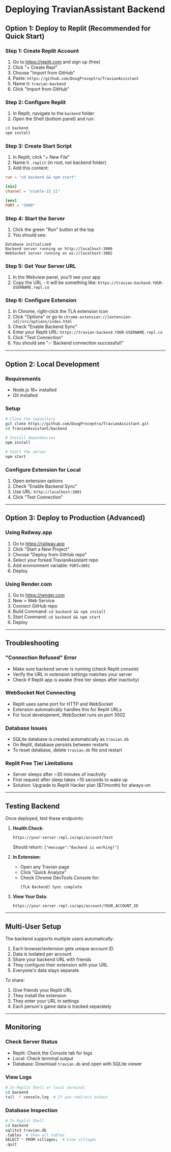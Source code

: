 # Deploying TravianAssistant Backend

## Option 1: Deploy to Replit (Recommended for Quick Start)

### Step 1: Create Replit Account
1. Go to https://replit.com and sign up (free)
2. Click "+ Create Repl"
3. Choose "Import from GitHub"
4. Paste: `https://github.com/DougProceptra/TravianAssistant`
5. Name it: `travian-backend`
6. Click "Import from GitHub"

### Step 2: Configure Replit
1. In Replit, navigate to the `backend` folder
2. Open the Shell (bottom panel) and run:
```bash
cd backend
npm install
```

### Step 3: Create Start Script
1. In Replit, click "+ New File" 
2. Name it `.replit` (in root, not backend folder)
3. Add this content:
```toml
run = "cd backend && npm start"

[nix]
channel = "stable-22_11"

[env]
PORT = "3000"
```

### Step 4: Start the Server
1. Click the green "Run" button at the top
2. You should see:
```
Database initialized
Backend server running on http://localhost:3000
WebSocket server running on ws://localhost:3002
```

### Step 5: Get Your Server URL
1. In the Webview panel, you'll see your app
2. Copy the URL - it will be something like:
   `https://travian-backend.YOUR-USERNAME.repl.co`

### Step 6: Configure Extension
1. In Chrome, right-click the TLA extension icon
2. Click "Options" or go to `chrome-extension://[extension-id]/src/options/index.html`
3. Check "Enable Backend Sync"
4. Enter your Replit URL: `https://travian-backend.YOUR-USERNAME.repl.co`
5. Click "Test Connection"
6. You should see "✅ Backend connection successful!"

---

## Option 2: Local Development

### Requirements
- Node.js 16+ installed
- Git installed

### Setup
```bash
# Clone the repository
git clone https://github.com/DougProceptra/TravianAssistant.git
cd TravianAssistant/backend

# Install dependencies
npm install

# Start the server
npm start
```

### Configure Extension for Local
1. Open extension options
2. Check "Enable Backend Sync"
3. Use URL: `http://localhost:3001`
4. Click "Test Connection"

---

## Option 3: Deploy to Production (Advanced)

### Using Railway.app
1. Go to https://railway.app
2. Click "Start a New Project"
3. Choose "Deploy from GitHub repo"
4. Select your forked TravianAssistant repo
5. Add environment variable: `PORT=3001`
6. Deploy

### Using Render.com
1. Go to https://render.com
2. New > Web Service
3. Connect GitHub repo
4. Build Command: `cd backend && npm install`
5. Start Command: `cd backend && npm start`
6. Deploy

---

## Troubleshooting

### "Connection Refused" Error
- Make sure backend server is running (check Replit console)
- Verify the URL in extension settings matches your server
- Check if Replit app is awake (free tier sleeps after inactivity)

### WebSocket Not Connecting
- Replit uses same port for HTTP and WebSocket
- Extension automatically handles this for Replit URLs
- For local development, WebSocket runs on port 3002

### Database Issues
- SQLite database is created automatically as `travian.db`
- On Replit, database persists between restarts
- To reset database, delete `travian.db` file and restart

### Replit Free Tier Limitations
- Server sleeps after ~30 minutes of inactivity
- First request after sleep takes ~10 seconds to wake up
- Solution: Upgrade to Replit Hacker plan ($7/month) for always-on

---

## Testing Backend

Once deployed, test these endpoints:

1. **Health Check**:
   ```
   https://your-server.repl.co/api/account/test
   ```
   Should return: `{"message":"Backend is working!"}`

2. **In Extension**:
   - Open any Travian page
   - Click "Quick Analyze"
   - Check Chrome DevTools Console for:
     ```
     [TLA Backend] Sync complete
     ```

3. **View Your Data**:
   ```
   https://your-server.repl.co/api/account/YOUR_ACCOUNT_ID
   ```

---

## Multi-User Setup

The backend supports multiple users automatically:

1. Each browser/extension gets unique account ID
2. Data is isolated per account
3. Share your backend URL with friends
4. They configure their extension with your URL
5. Everyone's data stays separate

To share:
1. Give friends your Replit URL
2. They install the extension
3. They enter your URL in settings
4. Each person's game data is tracked separately

---

## Monitoring

### Check Server Status
- Replit: Check the Console tab for logs
- Local: Check terminal output
- Database: Download `travian.db` and open with SQLite viewer

### View Logs
```bash
# In Replit Shell or local terminal
cd backend
tail -f console.log  # If you redirect output
```

### Database Inspection
```bash
# In Replit Shell
cd backend
sqlite3 travian.db
.tables  # Show all tables
SELECT * FROM villages;  # View villages
.quit
```